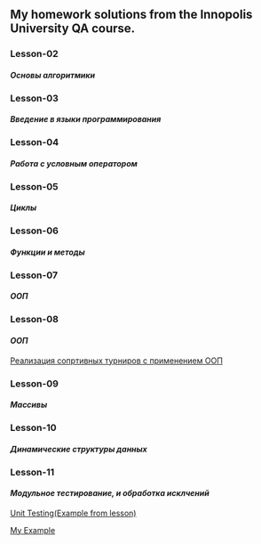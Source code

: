 ## My homework solutions from the Innopolis University QA course.

### Lesson-02
#### _Основы алгоритмики_
### Lesson-03
#### _Введение в языки программирования_
### Lesson-04
#### _Работа с условным оператором_
### Lesson-05
#### _Циклы_
### Lesson-06
#### _Функции и методы_
### Lesson-07
#### _ООП_
### Lesson-08
#### _ООП_
[Реализация сопртивных турниров с применением ООП](https://github.com/eTonguzov/QA_UI-course/tree/main/Lesson-08/src/football_game)
### Lesson-09
#### _Массивы_
### Lesson-10
#### _Динамические структуры данных_
### Lesson-11
#### _Модульное тестирование, и обработка исклчений_
[Unit Testing(Example from lesson)](https://github.com/eTonguzov/QA_UI-course/tree/main/Lesson-11/src/jUnit_examples)

[My Example](https://github.com/eTonguzov/QA_UI-course/tree/main/Lesson-11/src/my_Junit_test)



